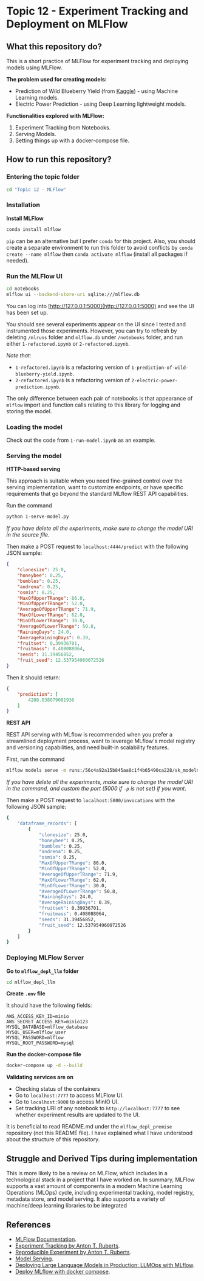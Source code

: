# Topic 12 - Experiment Tracking and Deployment on MLFlow

## What this repository do?

This is a short practice of MLFlow for experiment tracking and deploying models using MLFlow.

**The problem used for creating models:**
- Prediction of Wild Blueberry Yield (from [Kaggle](https://www.kaggle.com/competitions/playground-series-s3e14)) - using Machine Learning models.
- Electric Power Prediction - using Deep Learning lightweight models.

**Functionalities explored with MLFlow:**
1. Experiment Tracking from Notebooks.
2. Serving Models.
3. Setting things up with a docker-compose file.

## How to run this repository?

### Entering the topic folder

```bash
cd "Topic 12 - MLFlow"
```

### Installation

**Install MLFlow**

```bash
conda install mlflow
```

`pip` can be an alternative but I prefer `conda` for this project. Also, you should create a separate environment to run this folder to avoid conflicts by `conda create --name mlflow` then `conda activate mlflow` (install all packages if needed).

### Run the MLFlow UI

```bash
cd notebooks
mlflow ui --backend-store-uri sqlite:///mlflow.db
```

You can log into [http://127.0.0.1:5000](http://127.0.0.1:5000) and see the UI has been set up.

You should see several experiments appear on the UI since I tested and instrumented those experiments. However, you can try to refresh by deleting `/mlruns` folder and `mlflow.db` under `/notebooks` folder, and run either `1-refactored.ipynb` or `2-refactored.ipynb`.

*Note that:*
- `1-refactored.ipynb` is a refactoring version of `1-prediction-of-wild-blueberry-yield.ipynb`.
- `2-refactored.ipynb` is a refactoring version of `2-electric-power-prediction.ipynb`.

The only difference between each pair of notebooks is that appearance of `mlflow` import and function calls relating to this library for logging and storing the model.

### Loading the model

Check out the code from `1-run-model.ipynb` as an example.

### Serving the model

**HTTP-based serving** 

This approach is suitable when you need fine-grained control over the serving implementation, want to customize endpoints, or have specific requirements that go beyond the standard MLflow REST API capabilities.

Run the command

```bash
python 1-serve-model.py
```
*If you have delete all the experiments, make sure to change the model URI in the source file.*

Then make a POST request to `localhost:4444/predict` with the following JSON sample:

```json
{
    "clonesize": 25.0,
    "honeybee": 0.25,
    "bumbles": 0.25,
    "andrena": 0.25,
    "osmia": 0.25,
    "MaxOfUpperTRange": 86.0,
    "MinOfUpperTRange": 52.0,
    "AverageOfUpperTRange": 71.9,
    "MaxOfLowerTRange": 62.0,
    "MinOfLowerTRange": 30.0,
    "AverageOfLowerTRange": 50.8,
    "RainingDays": 24.0,
    "AverageRainingDays": 0.39,
    "fruitset": 0.39936701,
    "fruitmass": 0.408088064,
    "seeds": 31.39456852,
    "fruit_seed": 12.537954960072526
}
```



Then it should return:

```json
{
    "prediction": [
        4288.038079081936
    ]
}
```

**REST API**

REST API serving with MLflow is recommended when you prefer a streamlined deployment process, want to leverage MLflow's model registry and versioning capabilities, and need built-in scalability features.

First, run the command 
```bash
mlflow models serve -m runs:/56c4a92a15b845aa8c1f4b65490ca228/sk_models -p 4444 --no-conda
```
*If you have delete all the experiments, make sure to change the model URI in the command, and custom the port (5000 if `-p` is not set) if you want.*

Then make a POST request to `localhost:5000/invocations` with the following JSON sample:
```bash
{
    "dataframe_records": [
        {
            "clonesize": 25.0,
            "honeybee": 0.25,
            "bumbles": 0.25,
            "andrena": 0.25,
            "osmia": 0.25,
            "MaxOfUpperTRange": 86.0,
            "MinOfUpperTRange": 52.0,
            "AverageOfUpperTRange": 71.9,
            "MaxOfLowerTRange": 62.0,
            "MinOfLowerTRange": 30.0,
            "AverageOfLowerTRange": 50.8,
            "RainingDays": 24.0,
            "AverageRainingDays": 0.39,
            "fruitset": 0.39936701,
            "fruitmass": 0.408088064,
            "seeds": 31.39456852,
            "fruit_seed": 12.537954960072526
        }
    ]
}
```

### Deploying MLFlow Server

**Go to `mlflow_depl_llm` folder**

```bash
cd mlflow_depl_llm
```

**Create `.env` file**

It should have the following fields:

```
AWS_ACCESS_KEY_ID=minio
AWS_SECRET_ACCESS_KEY=minio123
MYSQL_DATABASE=mlflow_database
MYSQL_USER=mlflow_user
MYSQL_PASSWORD=mlflow
MYSQL_ROOT_PASSWORD=mysql
```

**Run the docker-compose file**

```bash
docker-compose up -d --build
```

**Validating services are on**
- Checking status of the containers
- Go to `localhost:7777` to access MLFlow UI.
- Go to `localhost:9000` to access MinIO UI.
- Set tracking URI of any notebook to `http://localhost:7777` to see whether experiment results are updated to the UI.

It is beneficial to read README.md under the `mlflow_depl_premise` repository (not this README file). I have explained what I have understood about the structure of this repository.

## Struggle and Derived Tips during implementation

This is more likely to be a review on MLFlow, which includes in a technological stack in a project that I have worked on. In summary, MLFlow supports a vast amount of components in a modern Machine Learning Operations (MLOps) cycle, including experimental tracking, model registry, metadata store, and model serving. It also supports a variety of machine/deep learning libraries to be integrated

## References

- [MLFlow Documentation](https://mlflow.org/docs/latest/index.html).
- [Experiment Tracking by Anton T. Ruberts](https://www.youtube.com/watch?v=RnYa3QsXRAc).
- [Reproducible Experiment by Anton T. Ruberts](https://www.youtube.com/watch?v=l6oZJ8y9M1o).
- [Model Serving](https://towardsdatascience.com/mlflow-model-serving-bcd936d59052).
- [Deploying Large Language Models in Production: LLMOps with MLflow](https://medium.com/infinstor/serve-huggingface-sentiment-analysis-task-pipeline-using-mlflow-serving-dc302ecef130).
- [Deploy MLflow with docker compose](https://towardsdatascience.com/deploy-mlflow-with-docker-compose-8059f16b6039).